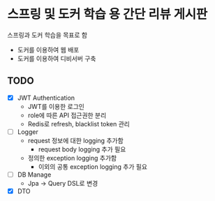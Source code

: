 # 스프링 및 도커 학습 용 간단 리뷰 게시판
스프링과 도커 학습을 목표로 함

+ 도커를 이용하여 웹 배포
+ 도커를 이용하여 디비서버 구축

## TODO
- [x] JWT Authentication
   + JWT를 이용한 로그인
   + role에 따른 API 접근권한 분리
   + Redis로 refresh, blacklist token 관리
- [ ] Logger
   + request 정보에 대한 logging 추가함
     + request body logging 추가 필요 
   + 정의한 exception logging 추가함
     + 이외의 공통 exception logging 추가 필요
 - [ ] DB Manage
   + Jpa -> Query DSL로 변경
 - [x] DTO